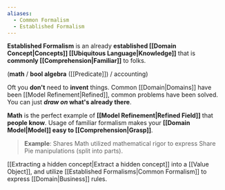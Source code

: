 ```yaml
---
aliases:
  - Common Formalism
  - Established Formalism
---
```

**Established Formalism** is an already **established [[Domain Concept|Concepts]] [[Ubiquitous Language|Knowledge]]** that is **commonly [[Comprehension|Familiar]]** to folks.

(**math** / **bool algebra** ([[Predicate]]) / accounting)

Oft you **don't** need to **invent** things. 
Common [[Domain|Domains]] have been [[Model Refinement|Refined]], 
common problems have been solved. 
You can just ***draw on* what's already there**.

**Math** is the perfect example of **[[Model Refinement|Refined Field]]** that **people know**. 
Usage of familiar formalism makes your **[[Domain Model|Model]] easy to [[Comprehension|Grasp]]**. 

> **Example**:
> Shares Math utilized mathematical rigor to express Share Pie manipulations (split into parts).

[[Extracting a hidden concept|Extract a hidden concept]] into a [[Value Object]], 
and utilize [[Established Formalisms|Common Formalism]] to express [[Domain|Business]] rules.
